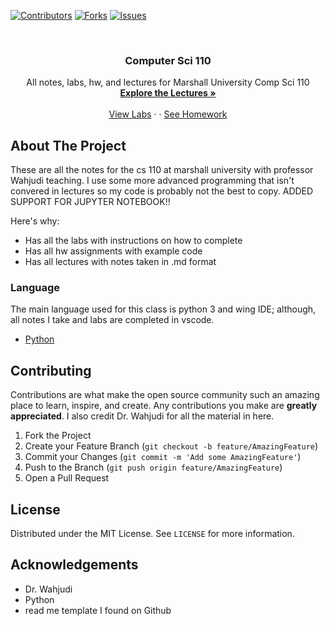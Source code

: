 <!--
*** Thanks for checking out the Best-README-Template. If you have a suggestion
*** that would make this better, please fork the repo and create a pull request
*** or simply open an issue with the tag "enhancement".
*** Thanks again! Now go create something AMAZING! :D
-->



<!-- PROJECT SHIELDS -->
<!--
*** I'm using markdown "reference style" links for readability.
*** Reference links are enclosed in brackets [ ] instead of parentheses ( ).
*** See the bottom of this document for the declaration of the reference variables
*** for contributors-url, forks-url, etc. This is an optional, concise syntax you may use.
*** https://www.markdownguide.org/basic-syntax/#reference-style-links
-->
[![Contributors][contributors-shield]][contributors-url]
[![Forks][forks-shield]][forks-url]
[![Issues][issues-shield]][issues-url]




<!-- PROJECT LOGO -->
<br />

  <h3 align="center">Computer Sci 110</h3>

  <p align="center">
    All notes, labs, hw, and lectures for Marshall University Comp Sci 110
    <br />
    <a href="https://github.com/Levi-Strieter/Computer_Sci_110/tree/master/Lectures"><strong>Explore the Lectures »</strong></a>
    <br />
    <br />
    <a href="https://github.com/Levi-Strieter/Computer_Sci_110/tree/master/Labs">View Labs</a>
    ·
    ·
    <a href="https://github.com/Levi-Strieter/Computer_Sci_110/tree/master/Homework"> See Homework</a>
  </p>
</p>





<!-- ABOUT THE PROJECT -->
## About The Project

These are all the notes for the cs 110 at marshall university with professor Wahjudi teaching. I use some more advanced programming that isn't convered in lectures so my code is probably not the best to copy. ADDED SUPPORT FOR JUPYTER NOTEBOOK!!

Here's why:
* Has all the labs with instructions on how to complete 
* Has all hw assignments with example code 
* Has all lectures with notes taken in .md format 


### Language
The main language used for this class is python 3 and wing IDE; although, all notes I take and labs are completed in vscode.
* [Python](https://www.python.org/)


<!-- CONTRIBUTING -->
## Contributing

Contributions are what make the open source community such an amazing place to learn, inspire, and create. Any contributions you make are **greatly appreciated**. I also credit Dr. Wahjudi for all the material in here. 

1. Fork the Project
2. Create your Feature Branch (`git checkout -b feature/AmazingFeature`)
3. Commit your Changes (`git commit -m 'Add some AmazingFeature'`)
4. Push to the Branch (`git push origin feature/AmazingFeature`)
5. Open a Pull Request



<!-- LICENSE -->
## License

Distributed under the MIT License. See `LICENSE` for more information.



<!-- ACKNOWLEDGEMENTS -->
## Acknowledgements
- Dr. Wahjudi
- Python
- read me template I found on Github





<!-- MARKDOWN LINKS & IMAGES -->
<!-- https://www.markdownguide.org/basic-syntax/#reference-style-links -->
[contributors-shield]: https://img.shields.io/github/contributors/othneildrew/Best-README-Template.svg?style=for-the-badge
[contributors-url]: https://github.com/othneildrew/Best-README-Template/graphs/contributors
[forks-shield]: https://img.shields.io/github/forks/othneildrew/Best-README-Template.svg?style=for-the-badge
[forks-url]: https://github.com/othneildrew/Best-README-Template/network/members
[stars-shield]: https://img.shields.io/github/stars/othneildrew/Best-README-Template.svg?style=for-the-badge
[stars-url]: https://github.com/othneildrew/Best-README-Template/stargazers
[issues-shield]: https://img.shields.io/github/issues/othneildrew/Best-README-Template.svg?style=for-the-badge
[issues-url]: https://github.com/othneildrew/Best-README-Template/issues
[license-shield]: https://img.shields.io/github/license/othneildrew/Best-README-Template.svg?style=for-the-badge
[license-url]: https://github.com/othneildrew/Best-README-Template/blob/master/LICENSE.txt
[linkedin-shield]: https://img.shields.io/badge/-LinkedIn-black.svg?style=for-the-badge&logo=linkedin&colorB=555
[linkedin-url]: https://linkedin.com/in/othneildrew
[product-screenshot]: images/screenshot.png
